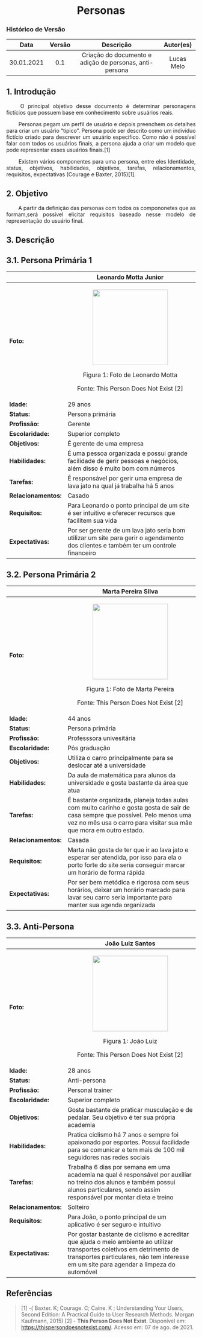 # <center> Personas

### Histórico de Versão
|    Data    | Versão | Descrição            | Autor(es)       |
| :--------: | :----: | :------------------: | :-------------: |
| 30.01.2021 |  0.1   | Criação do documento e adição de personas, anti-persona | Lucas Melo |



## 1. Introdução

<p align="justify">&emsp;&emsp;
  O principal objetivo desse documento é determinar personagens fictícios que possuem base em conhecimento sobre usuários reais.
</p>

<p align="justify">&emsp;&emsp;
Personas pegam um perfil de usuário e depois preenchem os detalhes para criar um usuário “típico”. Persona pode ser descrito como um indivíduo fictício
criado para descrever um usuário específico. Como não é possível falar com todos os usuários finais, a persona ajuda a criar um modelo que pode representar esses usuários finais.[1] 
</p>
<p align="justify">&emsp;&emsp;
 Existem vários componentes para uma persona, entre eles Identidade, status, objetivos, habilidades, objetivos, tarefas, relacionamentos, requisitos, expectativas (Courage e Baxter, 2015)[1].
</p>


## 2. Objetivo
<p align="justify">&emsp;&emsp;
  A partir da definição das personas com todos os compononetes que as formam,será possível elicitar requisitos baseado nesse modelo de representação do usuário final.
</p>


## 3. Descrição
## 3.1. Persona Primária 1

|| Leonardo Motta Junior|
|--|--|
|<b id="leonardo">Foto:</b>|<p style="text-align: center"><img src="../assets/personas/leonardo.jpeg" width="200px"></p><p style="text-align: center">Figura 1: Foto de Leonardo Motta</p><p style="text-align: center">Fonte: This Person Does Not Exist [2]</p>|
|<b>Idade:</b>|29 anos |
|<b>Status:</b>|Persona primária|
|<b>Profissão:</b>| Gerente |
|<b>Escolaridade:</b>| Superior completo |
|<b>Objetivos:</b>|É gerente de uma empresa |
|<b>Habilidades:</b>| É uma pessoa organizada e possui grande facilidade de gerir pessoas e negócios, além disso é muito bom com números |
|<b>Tarefas:</b>| É responsável por gerir uma empresa de lava jato na qual já trabalha há 5 anos   |
|<b>Relacionamentos:</b>| Casado |
|<b>Requisitos:</b>| Para Leonardo o ponto principal de um site é ser intuitivo e oferecer recursos que facilitem sua vida|
|<b>Expectativas:</b>| Por ser gerente de um lava jato seria bom utilizar um site para gerir o agendamento dos clientes e também ter um controle financeiro|


## 3.2. Persona Primária 2

|| Marta Pereira Silva|
|--|--|
|<b id="marta">Foto:</b>|<p style="text-align: center"><img src="../assets/personas/marta.jpeg" width="200px"></p><p style="text-align: center">Figura 1: Foto de Marta Pereira</p><p style="text-align: center">Fonte: This Person Does Not Exist [2]</p>|
|<b>Idade:</b>|44 anos |
|<b>Status:</b>|Persona primária|
|<b>Profissão:</b>|Professsora univesitária|
|<b>Escolaridade:</b>| Pós graduação |
|<b>Objetivos:</b>|Utiliza o carro principalmente para se deslocar até a universidade|
|<b>Habilidades:</b>| Da aula de matemática para alunos da universidade e gosta bastante da área que atua|
|<b>Tarefas:</b>| É bastante organizada, planeja todas aulas com muito carinho e gosta gosta de sair de casa sempre que possível. Pelo menos uma vez no mês usa o carro para visitar sua mãe que mora em outro estado. |
|<b>Relacionamentos:</b>| Casada |
|<b>Requisitos:</b>|Marta não gosta de ter que ir ao lava jato e esperar ser atendida, por isso para ela o porto forte do site seria conseguir marcar um horário de forma rápida |
|<b>Expectativas:</b>| Por ser bem metódica e rigorosa com seus horários, deixar um horário marcado para lavar seu carro seria importante para manter sua agenda organizada|



## 3.3. Anti-Persona

|| João Luiz Santos|
|--|--|
|<b id="joao">Foto:</b>|<p style="text-align: center"><img src="../assets/personas/joao.jpeg" width="200px"></p><p style="text-align: center">Figura 1: João Luiz</p><p style="text-align: center">Fonte: This Person Does Not Exist [2]</p>|
|<b>Idade:</b>|28 anos |
|<b>Status:</b>| Anti-persona |
|<b>Profissão:</b>| Personal trainer |
|<b>Escolaridade:</b>| Superior completo |
|<b>Objetivos:</b>| Gosta bastante de praticar musculação e de pedalar. Seu objetivo é ter sua própria academia|
|<b>Habilidades:</b>| Pratica ciclismo há 7 anos e sempre foi apaixonado por esportes. Possui facilidade para se comunicar e tem mais de 100 mil seguidores nas redes sociais |
|<b>Tarefas:</b>| Trabalha 6 dias por semana em uma academia na qual é responsável por auxiliar no treino dos alunos e também possui alunos particulares, sendo assim responsável por montar dieta e treino |
|<b>Relacionamentos:</b>| Solteiro |
|<b>Requisitos:</b>|Para João, o ponto principal de um aplicativo é ser seguro e intuitivo
|<b>Expectativas:</b>| Por gostar bastante de ciclismo e acreditar que ajuda o meio ambiente ao utilizar transportes coletivos em detrimento de transportes particulares, não tem interesse em um site para agendar a limpeza do automóvel |


## Referências

> [1] -(  Baxter. K; Courage. C; Caine. K ;  Understanding Your Users, Second Edition: A Practical Guide to User Research Methods. Morgan Kaufmann, 2015)
> [2] - <b>This Person Does Not Exist</b>. Disponível em: <a href="https://thispersondoesnotexist.com/" target="_blanck">https://thispersondoesnotexist.com/</a>. Acesso em: 07 de ago. de 2021.
